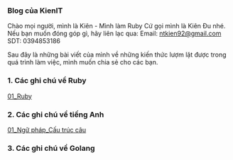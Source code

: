 ### Blog của KienIT

Chào mọi người, mình là Kiên - Mình làm Ruby
Cứ gọi mình là Kiên Đu nhé.
Nếu bạn muốn đóng góp gì, hãy liên lạc qua:
Email: ntkien92@gmail.com
SDT: 0394853186

Sau đây là những bài viết của mình về những kiến thức lượm lặt được trong quá trình làm việc, mình muốn chia sẻ cho các bạn.

### 1. Các ghi chú về Ruby

[01_Ruby](/articles/ruby/01_hello_world.md)

### 2. Các ghi chú về tiếng Anh
[01_Ngữ pháp_Cấu trúc câu](/articles/english/01_ngu_phap_cau_truc_cau.md)

### 3. Các ghi chú về Golang
